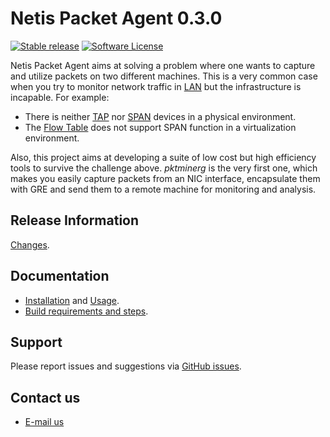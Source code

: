 # Netis Packet Agent 0.3.0

[![Stable release](https://img.shields.io/badge/version-0.3.0-green.svg)](https://github.com/Netis/packet-agent/releases/tag/0.3.0)
[![Software License](https://img.shields.io/badge/license-BSD3-green.svg)](LICENSE)

Netis Packet Agent aims at solving a problem where one wants to capture and utilize packets on two different machines. This is a very common case when you try to monitor network traffic in [LAN](https://en.wikipedia.org/wiki/Local_area_network) but the infrastructure is incapable. For example:

- There is neither [TAP](https://en.wikipedia.org/wiki/Network_tap) nor [SPAN](http://docwiki.cisco.com/wiki/Internetworking_Terms:_Switched_Port_Analyzer_(SPAN)) devices in a physical environment.
- The [Flow Table](https://wiki.openstack.org/wiki/Ovs-flow-logic) does not support SPAN function in a virtualization environment.

Also, this project aims at developing a suite of low cost but high efficiency tools to survive the challenge above. *pktminerg* is the very first one, which makes you easily capture packets from an NIC interface, encapsulate them with GRE and send them to a remote machine for monitoring and analysis.

## Release Information

[Changes](CHANGES.md).

## Documentation

* [Installation](INSTALL.md) and [Usage](USAGE.md).
* [Build requirements and steps](BUILD.md).

## Support

Please report issues and suggestions via
[GitHub issues](https://github.com/Netis/packet-agent/issues).

## Contact us

* [E-mail us](mailto:developer@netis.com)

<br>
